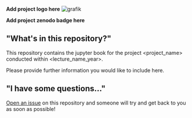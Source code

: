 **Add project logo here**
![grafik](https://user-images.githubusercontent.com/83163446/117822283-b5214280-b26c-11eb-8976-fb062fd6c3a6.png)


**Add project zenodo badge here**



## "What's in this repository?"

This repository contains the jupyter book for the project <project_name> conducted within <lecture_name_year>.

Please provide further information you would like to include here.

## "I have some questions..."

[Open an issue]() on this repository and someone will try and get back to you as soon as possible!
